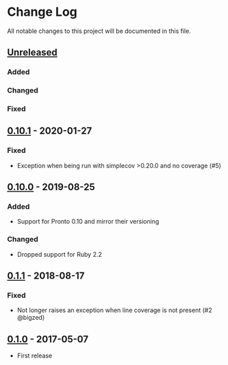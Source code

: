 # Change Log

All notable changes to this project will be documented in this file.

## [Unreleased]

### Added

### Changed

### Fixed

## [0.10.1] - 2020-01-27

### Fixed

- Exception when being run with simplecov >0.20.0 and no coverage (#5)

## [0.10.0] - 2019-08-25

### Added

- Support for Pronto 0.10 and mirror their versioning

### Changed

- Dropped support for Ruby 2.2

## [0.1.1] - 2018-08-17

### Fixed

- Not longer raises an exception when line coverage is not present (#2 @bigzed)

## [0.1.0] - 2017-05-07

- First release

[unreleased]: https://github.com/dsander/pronto-simplecov/compare/v0.10.1...HEAD
[0.10.1]: https://github.com/dsander/pronto-simplecov/compare/v0.10.0...v0.10.1
[0.10.0]: https://github.com/dsander/pronto-simplecov/compare/v0.1.1...v0.10.0
[0.1.1]: https://github.com/dsander/pronto-simplecov/compare/v0.1.0...v0.1.1
[0.1.0]: https://github.com/dsander/pronto-simplecov/compare/e020a804f16c5df8f1d45d1f921955928a669dd6...v0.1.0
